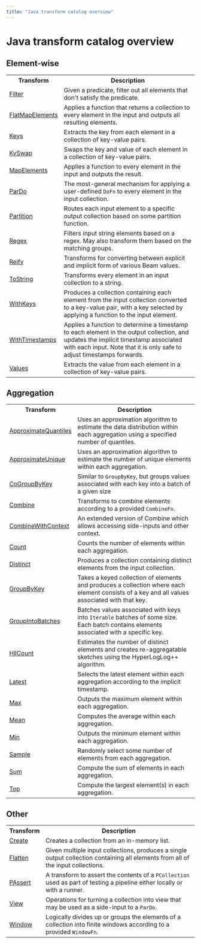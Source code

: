 ```yaml
---
title: "Java transform catalog overview"
---
```

<!--
Licensed under the Apache License, Version 2.0 (the "License");
you may not use this file except in compliance with the License.
You may obtain a copy of the License at

http://www.apache.org/licenses/LICENSE-2.0

Unless required by applicable law or agreed to in writing, software
distributed under the License is distributed on an "AS IS" BASIS,
WITHOUT WARRANTIES OR CONDITIONS OF ANY KIND, either express or implied.
See the License for the specific language governing permissions and
limitations under the License.
-->

# Java transform catalog overview

## Element-wise

<table class="table-bordered table-striped">
  <tr><th>Transform</th><th>Description</th></tr>
  <tr><td><a href="/documentation/transforms/java/elementwise/filter">Filter</a></td><td>Given a predicate, filter out all elements that don't satisfy the predicate.</td></tr>
  <tr><td><a href="/documentation/transforms/java/elementwise/flatmapelements">FlatMapElements</a></td><td>Applies a function that returns a collection to every element in the input and
  outputs all resulting elements.</td></tr>
  <tr><td><a href="/documentation/transforms/java/elementwise/keys">Keys</a></td><td>Extracts the key from each element in a collection of key-value pairs.</td></tr>
  <tr><td><a href="/documentation/transforms/java/elementwise/kvswap">KvSwap</a></td><td>Swaps the key and value of each element in a collection of key-value pairs.</td></tr>
  <tr><td><a href="/documentation/transforms/java/elementwise/mapelements">MapElements</a></td><td>Applies a function to every element in the input and outputs the result.</td></tr>
  <tr><td><a href="/documentation/transforms/java/elementwise/pardo">ParDo</a></td><td>The most-general mechanism for applying a user-defined <code>DoFn</code> to every element
  in the input collection.</td></tr>
  <tr><td><a href="/documentation/transforms/java/elementwise/partition">Partition</a></td><td>Routes each input element to a specific output collection based on some partition
  function.</td></tr>
  <tr><td><a href="/documentation/transforms/java/elementwise/regex">Regex</a></td><td>Filters input string elements based on a regex. May also transform them based on the matching groups.</td></tr>
  <tr><td><a href="/documentation/transforms/java/elementwise/reify">Reify</a></td><td>Transforms for converting between explicit and implicit form of various Beam values.</td></tr>
  <tr><td><a href="/documentation/transforms/java/elementwise/tostring">ToString</a></td><td>Transforms every element in an input collection to a string.</td></tr>
  <tr><td><a href="/documentation/transforms/java/elementwise/withkeys">WithKeys</a></td><td>Produces a collection containing each element from the input collection converted to a key-value pair, with a key selected by applying a function to the input element.</td></tr>
  <tr><td><a href="/documentation/transforms/java/elementwise/withtimestamps">WithTimestamps</a></td><td>Applies a function to determine a timestamp to each element in the output collection,
  and updates the implicit timestamp associated with each input. Note that it is only safe to adjust timestamps forwards.</td></tr>
  <tr><td><a href="/documentation/transforms/java/elementwise/values">Values</a></td><td>Extracts the value from each element in a collection of key-value pairs.</td></tr>
</table>



## Aggregation
<table class="table-bordered table-striped">
  <tr><th>Transform</th><th>Description</th></tr>
  <tr><td><a href="/documentation/transforms/java/aggregation/approximatequantiles">ApproximateQuantiles</a></td><td>Uses an approximation algorithm to estimate the data distribution within each aggregation using a specified number of quantiles.</td></tr>
  <tr><td><a href="/documentation/transforms/java/aggregation/approximateunique">ApproximateUnique</a></td><td>Uses an approximation algorithm to estimate the number of unique elements within each aggregation.</td></tr>
  <tr><td><a href="/documentation/transforms/java/aggregation/cogroupbykey/">CoGroupByKey</a></td><td>Similar to <code>GroupByKey</code>, but groups values associated with each key into a batch of a given size</td></tr>
  <tr><td><a href="/documentation/transforms/java/aggregation/combine">Combine</a></td><td>Transforms to combine elements according to a provided <code>CombineFn</code>.</td></tr>
  <tr><td><a href="/documentation/transforms/java/aggregation/combinewithcontext">CombineWithContext</a></td><td>An extended version of Combine which allows accessing side-inputs and other context.</td></tr>
  <tr><td><a href="/documentation/transforms/java/aggregation/count">Count</a></td><td>Counts the number of elements within each aggregation.</td></tr>
  <tr><td><a href="/documentation/transforms/java/aggregation/distinct">Distinct</a></td><td>Produces a collection containing distinct elements from the input collection.</td></tr>
  <tr><td><a href="/documentation/transforms/java/aggregation/groupbykey">GroupByKey</a></td><td>Takes a keyed collection of elements and produces a collection where each element
  consists of a key and all values associated with that key.</td></tr>
  <tr><td><a href="/documentation/transforms/java/aggregation/groupintobatches">GroupIntoBatches</a></td><td>Batches values associated with keys into <code>Iterable</code> batches of some size. Each batch contains elements associated with a specific key.</td></tr>
  <tr><td><a href="/documentation/transforms/java/aggregation/hllcount">HllCount</a></td><td>Estimates the number of distinct elements and creates re-aggregatable sketches using the HyperLogLog++ algorithm.</td></tr>
  <tr><td><a href="/documentation/transforms/java/aggregation/latest">Latest</a></td><td>Selects the latest element within each aggregation according to the implicit timestamp.</td></tr>
  <tr><td><a href="/documentation/transforms/java/aggregation/max">Max</a></td><td>Outputs the maximum element within each aggregation.</td></tr>
  <tr><td><a href="/documentation/transforms/java/aggregation/mean">Mean</a></td><td>Computes the average within each aggregation.</td></tr>
  <tr><td><a href="/documentation/transforms/java/aggregation/min">Min</a></td><td>Outputs the minimum element within each aggregation.</td></tr>
  <tr><td><a href="/documentation/transforms/java/aggregation/sample">Sample</a></td><td>Randomly select some number of elements from each aggregation.</td></tr>
  <tr><td><a href="/documentation/transforms/java/aggregation/sum">Sum</a></td><td>Compute the sum of elements in each aggregation.</td></tr>
  <tr><td><a href="/documentation/transforms/java/aggregation/top">Top</a></td><td>Compute the largest element(s) in each aggregation.</td></tr>
</table>


## Other
<table class="table-bordered table-striped">
  <tr><th>Transform</th><th>Description</th></tr>
  <tr><td><a href="/documentation/transforms/java/other/create">Create</a></td><td>Creates a collection from an in-memory list.</td></tr>
  <tr><td><a href="/documentation/transforms/java/other/flatten">Flatten</a></td><td>Given multiple input collections, produces a single output collection containing
  all elements from all of the input collections.</td></tr>
  <tr><td><a href="/documentation/transforms/java/other/passert">PAssert</a></td><td>A transform to assert the contents of a <code>PCollection</code> used as part of testing a pipeline either locally or with a runner.</td></tr>
  <tr><td><a href="/documentation/transforms/java/other/view">View</a></td><td>Operations for turning a collection into view that may be used as a side-input to a <code>ParDo</code>.</td></tr>
  <tr><td><a href="/documentation/transforms/java/other/window">Window</a></td><td>Logically divides up or groups the elements of a collection into finite
  windows according to a provided <code>WindowFn</code>.</td></tr>
</table>
